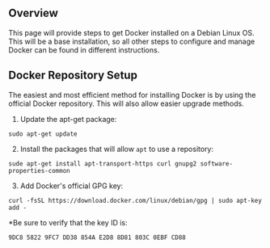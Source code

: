 ## Overview

This page will provide steps to get Docker installed on a Debian Linux OS. This will be a base installation,
so all other steps to configure and manage Docker can be found in different instructions. 

## Docker Repository Setup

The easiest and most efficient method for installing Docker is by using the official Docker repository. This will also
allow easier upgrade methods.

1. Update the apt-get package:

  ```
  sudo apt-get update
  ```

2. Install the packages that will allow ```apt``` to use a repository:

  ```
  sude apt-get install apt-transport-https curl gnupg2 software-properties-common
  ```
3. Add Docker's official GPG key:

  ```
  curl -fsSL https://download.docker.com/linux/debian/gpg | sudo apt-key add -
  ```
  
  *Be sure to verify that the key ID is:
  ```
  9DC8 5822 9FC7 DD38 854A E2D8 8D81 803C 0EBF CD88
  ```
